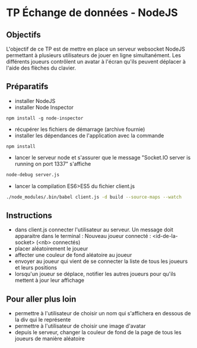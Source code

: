 # TP Échange de données - NodeJS

## Objectifs
L'objectif de ce TP est de mettre en place un serveur websocket NodeJS permettant à plusieurs utilisateurs de jouer en ligne simultanément. Les différents joueurs contrôlent un avatar à l'écran qu'ils peuvent déplacer à l'aide des flèches du clavier.

## Préparatifs
- installer NodeJS 
- installer Node Inspector
```
npm install -g node-inspector
```
- récupérer les fichiers de démarrage (archive fournie)
- installer les dépendances de l'application avec la commande
```
npm install
```
- lancer le serveur node et s'assurer que le message "Socket.IO server is running on port 1337" s'affiche
```bash
node-debug server.js
```
- lancer la compilation ES6>ES5 du fichier client.js
```bash
./node_modules/.bin/babel client.js -d build --source-maps --watch
```

## Instructions
- dans client.js connecter l'utilisateur au serveur. Un message doit apparaitre dans le terminal :
    Nouveau joueur connecté : \<id-de-la-socket\> (\<nb\> connectés)
- placer aléatoirement le joueur
- affecter une couleur de fond aléatoire au joueur
- envoyer au joueur qui vient de se connecter la liste de tous les joueurs et leurs positions
- lorsqu'un joueur se déplace, notifier les autres joueurs pour qu'ils mettent à jour leur affichage

## Pour aller plus loin
- permettre à l'utilisateur de choisir un nom qui s'affichera en dessous de la div qui le représente
- permettre à l'utilisateur de choisir une image d'avatar 
- depuis le serveur, changer la couleur de fond de la page de tous les joueurs de manière aléatoire

